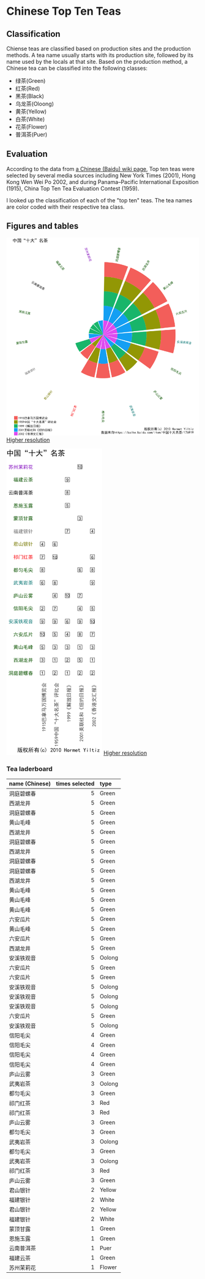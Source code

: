 # Chinese Top Ten Teas

## Classification

Chiense teas are classified based on production sites and the production methods.
A tea name usually starts with its production site, followed by its name used
by the locals at that site. Based on the production method, a Chinese tea can be classified
into the following classes:

- 绿茶(Green)
- 红茶(Red)
- 黑茶(Black)
- 乌龙茶(Oloong)
- 黄茶(Yellow)
- 白茶(White)
- 花茶(Flower)
- 普洱茶(Puer)


## Evaluation

According to the data from [a Chinese (Baidu) wiki page][1], Top ten teas were selected by several media sources including New York Times (2001), Hong Kong Wen Wei Po 2002, and during Panama–Pacific International Exposition (1915), China Top Ten Tea Evaluation Contest (1959). 


I looked up the classification of each of the "top ten" teas. The tea names are color coded with
their respective tea class.

## Figures and tables

![chinese-top-ten-teas-png](./chinese-famous-teas.png "Top Ten Teas")
[Higher resolution](./chinese-famous-teas.pdf)

![chinese-top-ten-teas-grid-png](./chinese-famous-teas-grid.png "Top Ten Teas Table")
[Higher resolution](./chinese-famous-teas-grid.pdf)



### Tea laderboard

|name (Chinese) | times selected|type   |
|:----------|-----------:|:------|
|洞庭碧螺春 |           5|Green  |
|西湖龙井   |           5|Green  |
|洞庭碧螺春 |           5|Green  |
|黄山毛峰   |           5|Green  |
|西湖龙井   |           5|Green  |
|洞庭碧螺春 |           5|Green  |
|西湖龙井   |           5|Green  |
|洞庭碧螺春 |           5|Green  |
|洞庭碧螺春 |           5|Green  |
|西湖龙井   |           5|Green  |
|黄山毛峰   |           5|Green  |
|黄山毛峰   |           5|Green  |
|黄山毛峰   |           5|Green  |
|六安瓜片   |           5|Green  |
|黄山毛峰   |           5|Green  |
|六安瓜片   |           5|Green  |
|西湖龙井   |           5|Green  |
|安溪铁观音 |           5|Oolong |
|六安瓜片   |           5|Green  |
|六安瓜片   |           5|Green  |
|安溪铁观音 |           5|Oolong |
|安溪铁观音 |           5|Oolong |
|安溪铁观音 |           5|Oolong |
|六安瓜片   |           5|Green  |
|安溪铁观音 |           5|Oolong |
|信阳毛尖   |           4|Green  |
|信阳毛尖   |           4|Green  |
|信阳毛尖   |           4|Green  |
|信阳毛尖   |           4|Green  |
|庐山云雾   |           3|Green  |
|武夷岩茶   |           3|Oolong |
|都匀毛尖   |           3|Green  |
|祁门红茶   |           3|Red    |
|祁门红茶   |           3|Red    |
|庐山云雾   |           3|Green  |
|都匀毛尖   |           3|Green  |
|武夷岩茶   |           3|Oolong |
|都匀毛尖   |           3|Green  |
|武夷岩茶   |           3|Oolong |
|祁门红茶   |           3|Red    |
|庐山云雾   |           3|Green  |
|君山银针   |           2|Yellow |
|福建银针   |           2|White  |
|君山银针   |           2|Yellow |
|福建银针   |           2|White  |
|蒙顶甘露   |           1|Green  |
|恩施玉露   |           1|Green  |
|云南普洱茶 |           1|Puer   |
|福建云茶   |           1|Green  |
|苏州茉莉花 |           1|Flower |


[1]: https://baike.baidu.com/item/中国十大名茶/176919
